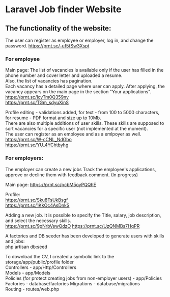 # Laravel Job finder Website

## The functionality of the website:
The user can register as employee or employer, log in, and change the password. https://prnt.sc/-uf5fSw3Xspt  

### For employee  
Main page: 
The list of vacancies is available only if the user has filled in the phone number and cover letter and uploaded a resume.  
Also, the list of vacancies has pagination.  
Each vacancy has a detailed page where user can apply. After applying, the vacancy appears on the main page in the section "Your applications".  
https://prnt.sc/lcvTm0Q359nv  
https://prnt.sc/TGm_sdyuXinS  

Profile editing - validations added, for text - from 100 to 5000 characters, for resume - PDF format and size up to 10Mb.  
There are also multiple additions of user skills. These skills are supposed to sort vacancies for a specific user (not implemented at the moment).  
The user can register as an employee and as a emlpoyer as well. 
https://prnt.sc/W-cCNL_NdGbo  
https://prnt.sc/YU_4YChtbyhg  

### For employers:  
The employer can create a new jobs
Track the employee's applications, approve or decline them with feedback comment. (In progress)  

Main page: 
https://prnt.sc/pcbM5oyPQQhE  

Profile:  
https://prnt.sc/Sku8TsUkBsgf  
https://prnt.sc/1KkOc4AsDnkS

Adding a new job. It is possible to specify the Title, salary, job description, and select the necessary skills.  
https://prnt.sc/9pNrbVswQdzO
https://prnt.sc/UzQNMBs7HqPR

A factories and DB seeder has been developed to generate users with skills and jobs:  
php artisan db:seed

To download the CV, I created a symbolic link to the storage/app/public/profile folder  
Controllers - app/Http/Controllers  
Models - app/Models  
Policies (for protect creating jobs from non-employer users) - app/Policies
Factories - database/factories
Migrations - database/migrations  
Routing - routes/web.php  
